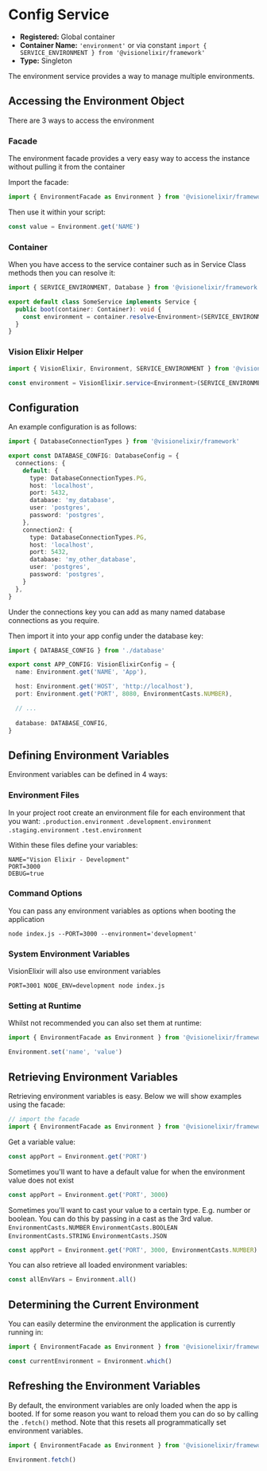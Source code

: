 # Config Service

- **Registered:** Global container
- **Container Name:** `'environment'` or via constant `import { SERVICE_ENVIRONMENT } from '@visionelixir/framework'`
- **Type:** Singleton

The environment service provides a way to manage multiple environments.

## Accessing the Environment Object

There are 3 ways to access the environment

### Facade

The environment facade provides a very easy way to access the instance without pulling it from the container

Import the facade:
```typescript
import { EnvironmentFacade as Environment } from '@visionelixir/framework'
```

Then use it within your script:
```typescript
const value = Environment.get('NAME')
```

### Container

When you have access to the service container such as in Service Class methods then you can resolve it:

```typescript
import { SERVICE_ENVIRONMENT, Database } from '@visionelixir/framework'

export default class SomeService implements Service {
  public boot(container: Container): void {
    const environment = container.resolve<Environment>(SERVICE_ENVIRONMENT) // resolve it from the container
  }
}
```

### Vision Elixir Helper

```typescript
import { VisionElixir, Environment, SERVICE_ENVIRONMENT } from '@visionelixir/framework'

const environment = VisionElixir.service<Environment>(SERVICE_ENVIRONMENT)
```

## Configuration

An example configuration is as follows:

```typescript
import { DatabaseConnectionTypes } from '@visionelixir/framework'

export const DATABASE_CONFIG: DatabaseConfig = {
  connections: {
    default: {
      type: DatabaseConnectionTypes.PG,
      host: 'localhost',
      port: 5432,
      database: 'my_database',
      user: 'postgres',
      password: 'postgres',
    },
    connection2: {
      type: DatabaseConnectionTypes.PG,
      host: 'localhost',
      port: 5432,
      database: 'my_other_database',
      user: 'postgres',
      password: 'postgres',
    }
  },
}
```

Under the connections key you can add as many named database connections as you require.

Then import it into your app config under the database key:

```typescript
import { DATABASE_CONFIG } from './database'

export const APP_CONFIG: VisionElixirConfig = {
  name: Environment.get('NAME', 'App'),

  host: Environment.get('HOST', 'http://localhost'),
  port: Environment.get('PORT', 8080, EnvironmentCasts.NUMBER),

  // ...
  
  database: DATABASE_CONFIG,
}

```

## Defining Environment Variables

Environment variables can be defined in 4 ways:

### Environment Files

In your project root create an environment file for each environment that you want:
`.production.environment`
`.development.environment`
`.staging.environment`
`.test.environment`

Within these files define your variables:
```dotenv
NAME="Vision Elixir - Development"
PORT=3000
DEBUG=true
```

### Command Options

You can pass any environment variables as options when booting the application

```
node index.js --PORT=3000 --environment='development'
```

### System Environment Variables

VisionElixir will also use environment variables

```
PORT=3001 NODE_ENV=development node index.js
```

### Setting at Runtime

Whilst not recommended you can also set them at runtime:

```typescript
import { EnvironmentFacade as Environment } from '@visionelixir/framework'

Environment.set('name', 'value')
```

## Retrieving Environment Variables

Retrieving environment variables is easy. Below we will show examples using the facade:
```typescript
// import the facade
import { EnvironmentFacade as Environment } from '@visionelixir/framework'
```

Get a variable value:
```typescript
const appPort = Environment.get('PORT')
```

Sometimes you'll want to have a default value for when the environment value does not exist
```typescript
const appPort = Environment.get('PORT', 3000)
```

Sometimes you'll want to cast your value to a certain type. E.g. number or boolean. You can do this by passing in a cast
as the 3rd value. `EnvironmentCasts.NUMBER` `EnvironmentCasts.BOOLEAN` `EnvironmentCasts.STRING` `EnvironmentCasts.JSON`
```typescript
const appPort = Environment.get('PORT', 3000, EnvironmentCasts.NUMBER)
```

You can also retrieve all loaded environment variables:
```typescript
const allEnvVars = Environment.all()
```

## Determining the Current Environment

You can easily determine the environment the application is currently running in:

```typescript
import { EnvironmentFacade as Environment } from '@visionelixir/framework'

const currentEnvironment = Environment.which()
```

## Refreshing the Environment Variables

By default, the environment variables are only loaded when the app is booted. If for some reason you want to reload them
you can do so by calling the `.fetch()` method. Note that this resets all programmatically set environment variables.

```typescript
import { EnvironmentFacade as Environment } from '@visionelixir/framework'

Environment.fetch()
```
